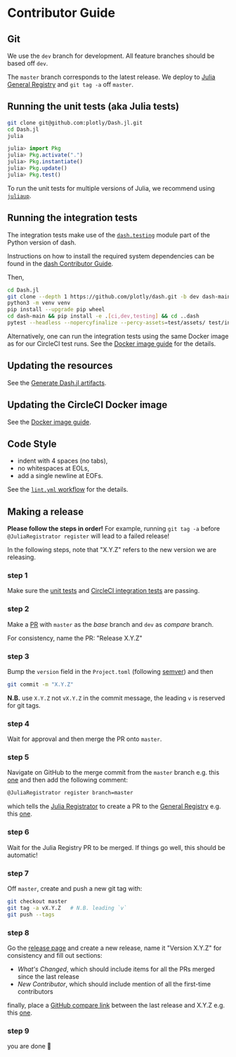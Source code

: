 # Contributor Guide

## Git

We use the `dev` branch for development. All feature branches should be based
off `dev`.

The `master` branch corresponds to the latest release. We deploy to [Julia
General Registry][jgr] and `git tag -a` off `master`.

## Running the unit tests (aka Julia tests)

```sh
git clone git@github.com:plotly/Dash.jl.git
cd Dash.jl
julia
```

```jl
julia> import Pkg
julia> Pkg.activate(".")
julia> Pkg.instantiate()
julia> Pkg.update()
julia> Pkg.test()
```

To run the unit tests for multiple versions of Julia, we recommend using [`juliaup`][juliaup].

## Running the integration tests

The integration tests make use of the [`dash.testing`][testing] module part of
the Python version of dash.

Instructions on how to install the required system dependencies can be found
in the [dash Contributor Guide][dash-cg].

Then,

```sh
cd Dash.jl
git clone --depth 1 https://github.com/plotly/dash.git -b dev dash-main
python3 -m venv venv
pip install --upgrade pip wheel
cd dash-main && pip install -e .[ci,dev,testing] && cd ..dash
pytest --headless --nopercyfinalize --percy-assets=test/assets/ test/integration/
```

Alternatively, one can run the integration tests using the same Docker
image as for our CircleCI test runs. See the [Docker image guide][docker-test]
for the details.

## Updating the resources

See the [Generate Dash.jl artifacts][resources].

## Updating the CircleCI Docker image

See the [Docker image guide][docker-update].

## Code Style

- indent with 4 spaces (no tabs),
- no whitespaces at EOLs,
- add a single newline at EOFs.

See the [`lint.yml` workflow][lint] for the details.

## Making a release

**Please follow the steps in order!** For example, running `git tag -a` before
`@JuliaRegistrator register` will lead to a failed release!

In the following steps, note that "X.Y.Z" refers to the new version we are
releasing.

### step 1

Make sure the [unit tests][jltest] and [CircleCI integration tests][circlecI]
are passing.

### step 2

Make a [PR][compare] with `master` as the _base_ branch and `dev` as _compare_ branch.

For consistency, name the PR: "Release X.Y.Z"

### step 3

Bump the `version` field in the `Project.toml` (following [semver][semver]) and then

```sh
git commit -m "X.Y.Z"
```

**N.B.** use `X.Y.Z` not `vX.Y.Z` in the commit message, the leading `v` is
reserved for git tags.

### step 4

Wait for approval and then merge the PR onto `master`.

### step 5

Navigate on GitHub to the merge commit from the `master` branch e.g. this
[one][ex-commit] and then add the following comment:

```sh
@JuliaRegistrator register branch=master
```

which tells the [Julia Registrator][registrator] to create a PR to the
[General Registry][jgr] e.g. this [one][ex-jgr-pr].

### step 6

Wait for the Julia Registry PR to be merged. If things go well, this should be
automatic!

### step 7

Off `master`, create and push a new git tag with:

```sh
git checkout master
git tag -a vX.Y.Z   # N.B. leading `v`
git push --tags
```

### step 8

Go the [release page][releases] and create a new release,
name it "Version X.Y.Z" for consistency and fill out sections:

- _What's Changed_, which should include items for all the PRs merged since the last release
- _New Contributor_, which should include mention of all the first-time contributors

finally, place a [GitHub compare link][compare] between the last release and X.Y.Z
e.g. this [one][ex-diff].

### step 9

you are done :tada:

[jgr]: https://github.com/JuliaRegistries/General
[juliaup]: https://github.com/JuliaLang/juliaup
[testing]: https://dash.plotly.com/testing#end-to-end-tests
[dash-cg]: https://github.com/plotly/dash/blob/dev/CONTRIBUTING.md#tests
[resources]: ./gen_resources/README.md
[docker-test]: ./build/README.md#local-usage
[docker-update]: ./build/README.md#how-to-update-the-docker-image
[lint]: ./.github/workflows/lint.yml
[jltest]: https://github.com/plotly/Dash.jl/actions/workflows/jl_test.yml?query=branch%3Adev
[circlecI]: https://app.circleci.com/pipelines/github/plotly/Dash.jl?branch=dev
[semver]: https://pkgdocs.julialang.org/v1/toml-files/#The-version-field
[registrator]: https://github.com/JuliaRegistries/Registrator.jl
[releases]: https://github.com/plotly/Dash.jl/releases
[compare]: https://github.com/plotly/Dash.jl/compare/
[ex-commit]: https://github.com/plotly/Dash.jl/commit/5ec76d9d3360f370097937efd06e5de5a6025888
[ex-jgr-pr]: https://github.com/JuliaRegistries/General/pull/77586
[ex-diff]: https://github.com/plotly/Dash.jl/compare/v1.1.2...v1.2.0
